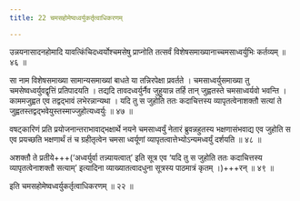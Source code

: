 ```yaml
---
title: 22 चमसहोमेष्वध्वर्युकर्तृत्वाधिकरणम्

---
```


उन्नयनासादनहोमादि यावत्किंचिदध्वर्योश्चमसेषु प्राप्नोति तत्सर्वं विशेषसमाख्यानाच्चमसाध्वर्युभिः कर्तव्यम् ॥ ४६ ॥

सा नाम विशेषसमाख्या सामान्यसमाख्यां बाधते या तन्निरपेक्षा प्रवर्तते । चमसाध्वर्युसमाख्या तु चमसेष्वध्वर्युवद्वृत्तिं प्रतिपादयति । तद्यदि तावदध्वर्युर्नैव जुहुयान्न तर्हि तान् जुह्वतस्ते चमसाध्वर्यवो भवन्ति । काममजुह्वत एव तद्वद्भावं लभेरन्नान्यथा । यदि तु स जुहोति ततः कदाचित्तस्य व्यापृतत्वेनाशक्तौ सत्यां ते जुह्वतस्तद्वद्भवेयुस्तस्माज्जुहोत्यध्वर्युः ॥ ४७ ॥

वषट्कारिणं प्रति प्रयोजनान्तराभावाद्भक्षार्थे नयने चमसाध्वर्युं नेतारं ब्रुवन्नहुतस्य भक्षणासंभवाद्य एव जुहोति स एव प्रयच्छति भक्षणार्थं तं च ग्रहीतृत्वेन चमसा ध्वर्यूणां व्यापृतत्वात्तेभ्योऽन्यमध्वर्युं दर्शयति ॥ ४८ ॥

अशक्तौ ते प्रतीये+++(‘अध्वर्युर्वा तन्न्यायत्वात्’ इति सूत्र एव ‘यदि तु स जुहोति ततः कदाचित्तस्य व्यापृतत्वेनाशक्तौ सत्याम्’ इत्यादिना व्याख्यातत्वादधुना सूत्रस्य पाठमात्रं कृतम् ।)+++रन् ॥ ४९ ॥

इति चमसहोमेष्वध्वर्युकर्तृत्वाधिकरणम् ॥ २२ ॥
